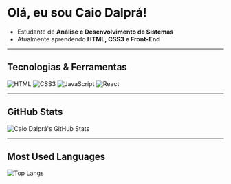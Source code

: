 # Olá, eu sou Caio Dalprá!

- Estudante de **Análise e Desenvolvimento de Sistemas**
- Atualmente aprendendo **HTML, CSS3 e Front-End**

---

## Tecnologias & Ferramentas

![HTML](https://img.shields.io/badge/HTML5-E34F26?style=for-the-badge&logo=html5&logoColor=white)
![CSS3](https://img.shields.io/badge/CSS3-1572B6?style=for-the-badge&logo=css3&logoColor=white)
![JavaScript](https://img.shields.io/badge/JavaScript-F7DF1E?style=for-the-badge&logo=javascript&logoColor=black)
![React](https://img.shields.io/badge/React-61DAFB?style=for-the-badge&logo=react&logoColor=black)

---

## GitHub Stats

![Caio Dalprá's GitHub Stats](https://github-readme-stats.vercel.app/api?username=caiohenriquedalpra&show_icons=true&theme=radical)

---

## Most Used Languages

![Top Langs](https://github-readme-stats.vercel.app/api/top-langs/?username=caiohenriquedalpra&layout=compact&theme=radical)
